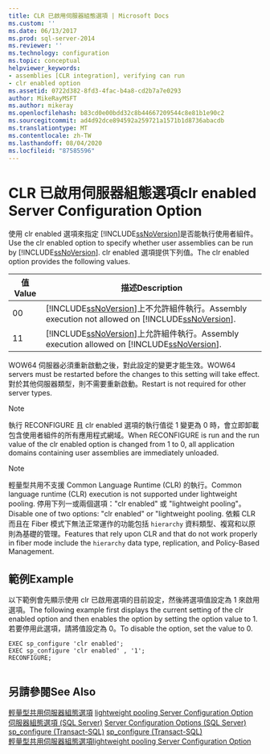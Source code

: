 ```yaml
---
title: CLR 已啟用伺服器組態選項 | Microsoft Docs
ms.custom: ''
ms.date: 06/13/2017
ms.prod: sql-server-2014
ms.reviewer: ''
ms.technology: configuration
ms.topic: conceptual
helpviewer_keywords:
- assemblies [CLR integration], verifying can run
- clr enabled option
ms.assetid: 0722d382-8fd3-4fac-b4a8-cd2b7a7e0293
author: MikeRayMSFT
ms.author: mikeray
ms.openlocfilehash: b83cd0e00bdd32c8b44667209544c8e81b1e90c2
ms.sourcegitcommit: ad4d92dce894592a259721a1571b1d8736abacdb
ms.translationtype: MT
ms.contentlocale: zh-TW
ms.lasthandoff: 08/04/2020
ms.locfileid: "87585596"
---
```

# <a name="clr-enabled-server-configuration-option"></a><span data-ttu-id="c3310-102">CLR 已啟用伺服器組態選項</span><span class="sxs-lookup"><span data-stu-id="c3310-102">clr enabled Server Configuration Option</span></span>
  <span data-ttu-id="c3310-103">使用 clr enabled 選項來指定 [!INCLUDE[ssNoVersion](../../includes/ssnoversion-md.md)]是否能執行使用者組件。</span><span class="sxs-lookup"><span data-stu-id="c3310-103">Use the clr enabled option to specify whether user assemblies can be run by [!INCLUDE[ssNoVersion](../../includes/ssnoversion-md.md)].</span></span> <span data-ttu-id="c3310-104">clr enabled 選項提供下列值。</span><span class="sxs-lookup"><span data-stu-id="c3310-104">The clr enabled option provides the following values.</span></span>  
  
|<span data-ttu-id="c3310-105">值</span><span class="sxs-lookup"><span data-stu-id="c3310-105">Value</span></span>|<span data-ttu-id="c3310-106">描述</span><span class="sxs-lookup"><span data-stu-id="c3310-106">Description</span></span>|  
|-----------|-----------------|  
|<span data-ttu-id="c3310-107">0</span><span class="sxs-lookup"><span data-stu-id="c3310-107">0</span></span>|<span data-ttu-id="c3310-108">[!INCLUDE[ssNoVersion](../../includes/ssnoversion-md.md)]上不允許組件執行。</span><span class="sxs-lookup"><span data-stu-id="c3310-108">Assembly execution not allowed on [!INCLUDE[ssNoVersion](../../includes/ssnoversion-md.md)].</span></span>|  
|<span data-ttu-id="c3310-109">1</span><span class="sxs-lookup"><span data-stu-id="c3310-109">1</span></span>|<span data-ttu-id="c3310-110">[!INCLUDE[ssNoVersion](../../includes/ssnoversion-md.md)]上允許組件執行。</span><span class="sxs-lookup"><span data-stu-id="c3310-110">Assembly execution allowed on [!INCLUDE[ssNoVersion](../../includes/ssnoversion-md.md)].</span></span>|  
  
 <span data-ttu-id="c3310-111">WOW64 伺服器必須重新啟動之後，對此設定的變更才能生效。</span><span class="sxs-lookup"><span data-stu-id="c3310-111">WOW64 servers must be restarted before the changes to this setting will take effect.</span></span> <span data-ttu-id="c3310-112">對於其他伺服器類型，則不需要重新啟動。</span><span class="sxs-lookup"><span data-stu-id="c3310-112">Restart is not required for other server types.</span></span>  
  
> [!NOTE]  
>  <span data-ttu-id="c3310-113">執行 RECONFIGURE 且 clr enabled 選項的執行值從 1 變更為 0 時，會立即卸載包含使用者組件的所有應用程式網域。</span><span class="sxs-lookup"><span data-stu-id="c3310-113">When RECONFIGURE is run and the run value of the clr enabled option is changed from 1 to 0, all application domains containing user assemblies are immediately unloaded.</span></span>  
  
> [!NOTE]  
>  <span data-ttu-id="c3310-114">輕量型共用不支援 Common Language Runtime (CLR) 的執行。</span><span class="sxs-lookup"><span data-stu-id="c3310-114">Common language runtime (CLR) execution is not supported under lightweight pooling.</span></span> <span data-ttu-id="c3310-115">停用下列一或兩個選項："clr enabled" 或 "lightweight pooling"。</span><span class="sxs-lookup"><span data-stu-id="c3310-115">Disable one of two options: "clr enabled" or "lightweight pooling.</span></span> <span data-ttu-id="c3310-116">依賴 CLR 而且在 Fiber 模式下無法正常運作的功能包括 `hierarchy` 資料類型、複寫和以原則為基礎的管理。</span><span class="sxs-lookup"><span data-stu-id="c3310-116">Features that rely upon CLR and that do not work properly in fiber mode include the `hierarchy` data type, replication, and Policy-Based Management.</span></span>  
  
## <a name="example"></a><span data-ttu-id="c3310-117">範例</span><span class="sxs-lookup"><span data-stu-id="c3310-117">Example</span></span>  
 <span data-ttu-id="c3310-118">以下範例會先顯示使用 clr 已啟用選項的目前設定，然後將選項值設定為 1 來啟用選項。</span><span class="sxs-lookup"><span data-stu-id="c3310-118">The following example first displays the current setting of the clr enabled option and then enables the option by setting the option value to 1.</span></span> <span data-ttu-id="c3310-119">若要停用此選項，請將值設定為 0。</span><span class="sxs-lookup"><span data-stu-id="c3310-119">To disable the option, set the value to 0.</span></span>  
  
```  
EXEC sp_configure 'clr enabled';  
EXEC sp_configure 'clr enabled' , '1';  
RECONFIGURE;  
  
```  
  
## <a name="see-also"></a><span data-ttu-id="c3310-120">另請參閱</span><span class="sxs-lookup"><span data-stu-id="c3310-120">See Also</span></span>  
 <span data-ttu-id="c3310-121">[輕量型共用伺服器組態選項](lightweight-pooling-server-configuration-option.md) </span><span class="sxs-lookup"><span data-stu-id="c3310-121">[lightweight pooling Server Configuration Option](lightweight-pooling-server-configuration-option.md) </span></span>  
 <span data-ttu-id="c3310-122">[伺服器組態選項 &#40;SQL Server&#41;](server-configuration-options-sql-server.md) </span><span class="sxs-lookup"><span data-stu-id="c3310-122">[Server Configuration Options &#40;SQL Server&#41;](server-configuration-options-sql-server.md) </span></span>  
 <span data-ttu-id="c3310-123">[sp_configure &#40;Transact-SQL&#41;](/sql/relational-databases/system-stored-procedures/sp-configure-transact-sql) </span><span class="sxs-lookup"><span data-stu-id="c3310-123">[sp_configure &#40;Transact-SQL&#41;](/sql/relational-databases/system-stored-procedures/sp-configure-transact-sql) </span></span>  
 [<span data-ttu-id="c3310-124">輕量型共用伺服器組態選項</span><span class="sxs-lookup"><span data-stu-id="c3310-124">lightweight pooling Server Configuration Option</span></span>](lightweight-pooling-server-configuration-option.md)  
  
  
